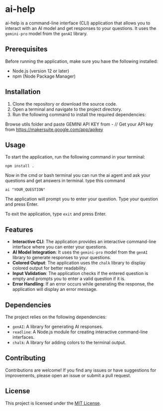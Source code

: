 # ai-help

ai-help is a command-line interface (CLI) application that allows you to interact with an AI model and get responses to your questions. It uses the `gemini-pro` model from the `genAI` library.

## Prerequisites

Before running the application, make sure you have the following installed:

- Node.js (version 12 or later)
- npm (Node Package Manager)

## Installation

1. Clone the repository or download the source code.
2. Open a terminal and navigate to the project directory.
3. Run the following command to install the required dependencies:

Browse utils folder and paste GEMINI API KEY from - // Get your API key from https://makersuite.google.com/app/apikey

## Usage

To start the application, run the following command in your terminal:
```
npm install .

```

Now in the cmd or bash terminal you can run the ai agent and ask your questions and get answers in terminal.
type this command
```
ai "YOUR_QUESTION"
```

The application will prompt you to enter your question. Type your question and press Enter.

To exit the application, type `exit` and press Enter.

## Features

- **Interactive CLI**: The application provides an interactive command-line interface where you can enter your questions.
- **AI Model Integration**: It uses the `gemini-pro` model from the `genAI` library to generate responses to your questions.
- **Colored Output**: The application uses the `chalk` library to display colored output for better readability.
- **Input Validation**: The application checks if the entered question is empty and prompts you to enter a valid question if it is.
- **Error Handling**: If an error occurs while generating the response, the application will display an error message.

## Dependencies

The project relies on the following dependencies:

- `genAI`: A library for generating AI responses.
- `readline`: A Node.js module for creating interactive command-line interfaces.
- `chalk`: A library for adding colors to the terminal output.

## Contributing

Contributions are welcome! If you find any issues or have suggestions for improvements, please open an issue or submit a pull request.

## License

This project is licensed under the [MIT License](LICENSE).
